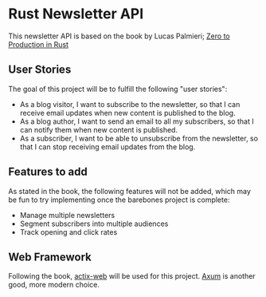 # Rust Newsletter API

This newsletter API is based on the book by Lucas Palmieri; [Zero to Production in Rust](https://www.zero2prod.com/index.html?country_code=CA)

## User Stories
The goal of this project will be to fulfill the following "user stories":

* As a blog visitor, I want to subscribe to the newsletter, so that I can receive email updates when new content is published to the blog.
* As a blog author, I want to send an email to all my subscribers, so that  I can notify them when new content is published.
* As a subscriber, I want to be able to unsubscribe from the newsletter, so that I can stop receiving email updates from the blog. 

## Features to add
As stated in the book, the following features will not be added, which may be fun to try implementing once the barebones project is complete:

* Manage multiple newsletters
* Segment subscribers into multiple audiences
* Track opening and click rates

## Web Framework
Following the book, [actix-web](https://actix.rs/) will be used for this project. [Axum](https://docs.rs/axum/latest/axum/) is another good, more modern choice.
